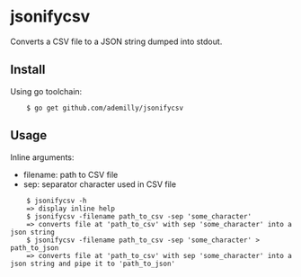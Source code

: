 # jsonifycsv

Converts a CSV file to a JSON string dumped into stdout.

## Install

Using go toolchain:
```
    $ go get github.com/ademilly/jsonifycsv
```

## Usage

Inline arguments:
- filename: path to CSV file
- sep: separator character used in CSV file

```
    $ jsonifycsv -h
    => display inline help
    $ jsonifycsv -filename path_to_csv -sep 'some_character'
    => converts file at 'path_to_csv' with sep 'some_character' into a json string
    $ jsonifycsv -filename path_to_csv -sep 'some_character' > path_to_json
    => converts file at 'path_to_csv' with sep 'some_character' into a json string and pipe it to 'path_to_json'
```

